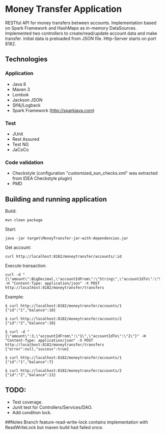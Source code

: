 # Money Transfer Application

RESTful API for money transfers between accounts. Implementation based on Spark Framework and HashMaps as in-memory DataSources.
Implemented two controllers to create/read/update account data and make transfer. Initial data is preloaded from JSON file. Http-Server starts on port 8182.

## Technologies
### Application
- Java 8
- Maven 3
- Lombok
- Jackson JSON
- Slf4j/Logback
- Spark Framework (http://sparkjava.com)
### Test
- JUnit
- Rest Assured
- Test NG
- JaCoCo
### Code validation
- Checkstyle (configuration "customized_sun_checks.xml" was extracted from IDEA Checkstyle plugin)
- PMD

## Building and running application
Build:
```
mvn clean package
```
Start:
```
java -jar target\MoneyTransfer-jar-with-dependencies.jar
```
Get account:
```
curl http://localhost:8182/moneytransfer/accounts/:id
```
Execute transaction:
```
curl -d "{\"amount\":BigDecimal,\"accountIdFrom\":\"String\",\"accountIdTo\":\"String\"}" -H "Content-Type: application/json" -X POST http://localhost:8182/moneytransfer/transfers
```
Example:
```
$ curl http://localhost:8182/moneytransfer/accounts/1
{"id":"1","balance":10}

$ curl http://localhost:8182/moneytransfer/accounts/2
{"id":"2","balance":10}

$ curl -d "{\"amount\":3,\"accountIdFrom\":\"1\",\"accountIdTo\":\"2\"}" -H "Content-Type: application/json" -X POST http://localhost:8182/moneytransfer/transfers
{"error":null,"success":true}

$ curl http://localhost:8182/moneytransfer/accounts/1
{"id":"1","balance":7}

$ curl http://localhost:8182/moneytransfer/accounts/2
{"id":"2","balance":13}
```

## TODO:
- Test coverage.
- Junit test for Controllers/Services/DAO.
- Add condition lock.

##Notes
Branch feature-read-write-lock contains implementation with ReadWriteLock but maven build had failed once.
